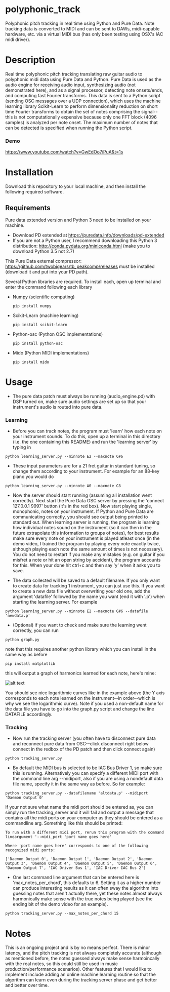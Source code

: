 # polyphonic_track
Polyphonic pitch tracking in real time using Python and Pure Data. Note tracking data is converted to MIDI and can be sent to DAWs, midi-capable hardware, etc. via a virtual MIDI bus (has only been testing using OSX's IAC midi driver).

# Description
Real time polyphonic pitch tracking translating raw guitar audio to polyphonic midi data using Pure Data and Python. Pure Data is used as the audio engine for receiving audio input, synthesizing audio (not demonstrated here), and as a signal processor, detecting note onsets/ends, and computing fast Fourier transforms. This data is sent to a Python script (sending OSC messages over a UDP connection), which uses the machine learning library Scikit-Learn to perform dimensionality reduction on short time Fourier transforms to obtain the set of notes comprising the signal--this is not computationally expensive because only one FFT block (4096 samples) is analyzed per note onset. The maximum number of notes that can be detected is specified when running the Python script.
### Demo
https://www.youtube.com/watch?v=GwEdOo7iPuA&t=1s

# Installation

Download this repository to your local machine, and then install the following required software.

## Requirements

Pure data extended version and Python 3 need to be installed on your machine. 
- Download PD extended at https://puredata.info/downloads/pd-extended
- If you are not a Python user, I recommend downloading this Python 3 distribution: http://conda.pydata.org/miniconda.html (make you to download Python 3.5 not 2.7)

This Pure Data external compressor: https://github.com/twobigears/tb_peakcomp/releases must be installed (download it and put into your PD path).


Several Python libraries are required. To install each, open up terminal and enter the command following each library
  - Numpy (scientific computing)
  
    ```
    pip install numpy
    ```
    
  - Scikit-Learn (machine learning)
  
  
    ```
    pip install scikit-learn
    ```
    
  - Python-osc (Python OSC implementations)
  
    
    ```
    pip install python-osc
    ```
    
  - Mido (Python MIDI implementations)
  
    
    ```
    pip install mido
    ```


# Usage
- The pure data patch must always be running (audio_engine.pd) with DSP turned on, make sure audio settings are set up so that your instrument's audio is routed into pure data.
### Learning
- Before you can track notes, the program must 'learn' how each note on your instrument sounds. To do this, open up a terminal in this directory (i.e. the one containing this README) and run the 'learning server' by typing in

```
python learning_server.py --minnote E2 --maxnote C#6 
```

- These input parameters are for a 21 fret guitar in standard tuning, so change them according to your instrument. For example for an 88-key piano you would do

```
python learning_server.py --minnote A0 --maxnote C8
```

- Now the server should start running (assuming all installation went correctly). Next start the Pure Data OSC server by pressing the 'connect 127.0.0.1 9997' button (it's in the red box). Now start playing single, monophonic, notes on your instrument. If Python and Pure Data are communicating correctly, you should see output being printed to standard out. When learning server is running, the program is learning how individual notes sound on the instrument (so it can then in the future extrapolate this information to groups of notes), for best results make sure every note on your instrument is played atleast once (in the demo video, I trained the program by playing every note exactly twice, although playing each note the same amount of times is not necessary). You do not need to restart if you make any mistakes (e.g. on guitar if you misfret a note or hit an open string by accident), the program accounts for this. When your done hit ctrl+c and then say 'y' when it asks you to save.

- The data collected will be saved to a default filename. If you only want to create data for tracking 1 instrument, you can just use this. If you want to create a new data file without overwriting your old one, add the argument 'datafile' followed by the name you want (end it with '.p') when starting the learning server. For example 


```
python learning_server.py --minnote E2 --maxnote C#6 --datafile 'newdata.p'
```

- (Optional) if you want to check and make sure the learning went correctly, you can run 

```
python graph.py
```
note that this requires another python library which you can install in the same way as before

```
pip install matplotlib
```

this will output a graph of harmonics learned for each note, here's mine:

![alt text](https://github.com/jaym910/polyphonic_track/raw/master/datapic.png "Graph example")

You should see nice logarithmic curves like in the example above (the Y axis corresponds to each note learned on the instrument--in order--which is why we see the logarithmic curve). Note if you used a non-default name for the data file you have to go into the graph.py script and change the line DATAFILE accordingly.

### Tracking

- Now run the tracking server (you often have to disconnect pure data and reconnect pure data from OSC--click disconnect right below connect in the redbox of the PD patch and then click connect again)

```
python tracking_server.py
```

- By default the MIDI bus is selected to be IAC Bus Driver 1, so make sure this is running. Alternatively you can specify a different MIDI port with the command line arg --midiport, also if you are using a nondefault data file name, specify it in the same way as before. So for example:

 ```
 python tracking_server.py --datafilename 'altdata.p' --midiport 'Daemon Output 0'
 ```
 
If your not sure what name the midi port should be entered as, you can simply run the tracking_server and it will fail and output a message that contains all the midi ports on your computer as they should be entered as a commandline arg. Something like this should be printed:
 
 ```
To run with a different midi port, rerun this program with the command lineargument '--midi_port 'port name goes here'

Where 'port name goes here' corresponds to one of the following recognized midi ports:

['Daemon Output 0', 'Daemon Output 1', 'Daemon Output 2', 'Daemon Output 3', 'Daemon Output 4', 'Daemon Output 5', 'Daemon Output 6', 'Daemon Output 7', 'IAC Driver Bus 1', 'IAC Driver IAC Bus 2']
 ```
 
 - One last command line argument that can be entered here is 'max_notes_per_chord', this defaults to 6. Setting it as a higher number can produce interesting results as it can often sway the algorithm into guessing notes that aren't actually there, yet these notes almost always harmonically make sense with the true notes being played (see the ending bit of the demo video for an example).
 
 ```
python tracking_server.py --max_notes_per_chord 15
```

# Notes
This is an ongoing project and is by no means perfect. There is minor latency, and the pitch tracking is not always completely accurate (although as mentioned before, the notes guessed always make sense harmoincally with the real notes, so this could still be used in music production/performance scenarios). Other features that I would like to implement include adding an online machine learning routine so that the algorithm can learn even during the tracking server phase and get better and better over time.
